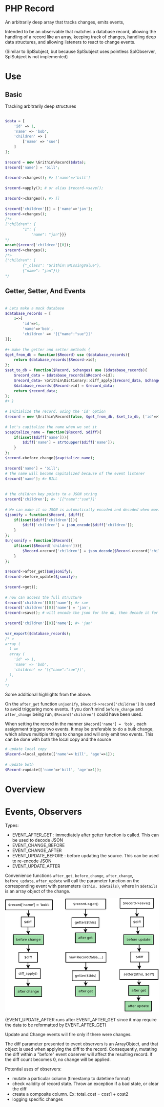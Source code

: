 # PHP Record
An arbitrarily deep array that tracks changes, emits events,

Intended to be an observable that matches a database record, allowing the handling of a record like an array, keeping track of changes, handling deep data structures, and allowing listeners to react to change events.

(Similar to SplSubject, but because SplSubject uses pointless SplObserver, SplSubject is not implemented)




# Use

## Basic
Tracking arbitrarily deep structures
```php

$data = [
	'id' => 1,
	'name' => 'bob',
	'children' => [
		['name' => 'sue']
	]
];

$record = new \Grithin\Record($data);
$record['name'] = 'bill';

$record->changes(); #> ['name'=>'bill']

$record->apply(); # or alias $record->save();

$record->changes(); #> []

$record['children'][] = ['name'=>'jan'];
$record->changes();
/*>
{"children": {
        "1": {
            "name": "jan"}}}
*/
unset($record['children'][0]);
$record->changes();
/*>
{"children": [
        {"_class": "Grithin\\MissingValue"},
        {"name": "jan"}]}
*/
```

## Getter, Setter, And Events

```php

# Lets make a mock database
$database_records = [
	1=>[
		'id'=>1,
		'name'=>'bob',
		'children' => '[{"name":"sue"}]'
]];

#+ make the getter and setter methods {
$get_from_db = function($Record) use ($database_records){
	return $database_records[$Record->id];
};
$set_to_db = function($Record, $changes) use ($database_records){
	$record_data = $database_records[$Record->id];
	$record_data= \Grithin\Dictionary::diff_apply($record_data, $changes);
	$database_records[$Record->id] = $record_data;
	return $record_data;
};
#+ }

# initialize the record, using the 'id' option
$record = new \Grithin\Record(false, $get_from_db, $set_to_db, ['id'=>1]);

# let's capitalize the name when we set it
$capitalize_name = function($Record, $diff){
	if(isset($diff['name'])){
		$diff['name'] = strtoupper($diff['name']);
	}
};
$record->before_change($capitalize_name);

$record['name'] = 'bill';
# the name will become capitalized because of the event listener
$record['name']; #> BILL


# the children key points to a JSON string
$record['children']; #> '[{"name":"sue"}]'

# We can make it so JSON is automatically encoded and decoded when moving between the database
$jsonify = function($Record, $diff){
	if(isset($diff['children'])){
		$diff['children'] = json_encode($diff['children']);
	}
};
$unjsonify = function($Record){
	if(isset($Record['children'])){
		$Record->record['children'] = json_decode($Record->record['children'], true);
	}
};

$record->after_get($unjsonify);
$record->before_update($jsonify);

$record->get();

# now can access the full structure
$record['children'][0]['name']; #> sue
$record['children'][0]['name'] = 'jan';
$record->save(); # will encode the json for the db, then decode it for regular access

$record['children'][0]['name']; #> 'jan'

var_export($database_records);
/* >
array (
  1 =>
  array (
    'id' => 1,
    'name' => 'bob',
    'children' => '[{"name":"sue"}]',
  ),
)
*/

```

Some additional highlights from the above.

On the `after_get` function `unjsonify`, `$Record->record['children']` is used to avoid triggering more events.  If you don't mind `before_change` and `after_change` being run, `$Record['children']` could have been used.

When setting the record in the manner `$Record['name'] = 'bob'`, each assignment triggers two events.  It may be preferable to do a bulk change, which allows multiple things to change and will only emit two events.  This can be done with both the local copy and the source
```php
# update local copy
$Record->local_update(['name'=>'bill', 'age'=>1]);

# update both
$Record->update(['name'=>'bill', 'age'=>1]);
```







# Overview

# Events, Observers
Types:
-	EVENT_AFTER_GET : immediately after getter function is called.  This can be used to decode JSON
-	EVENT_CHANGE_BEFORE
-	EVENT_CHANGE_AFTER
-	EVENT_UPDATE_BEFORE : before updating the source.  This can be used to re-encode JSON
-	EVENT_UPDATE_AFTER

Convenience functions `after_get`, `before_change`, `after_change`, `before_update`, `after_update` will call the parameter function on the corresponding event with parameters `($this, $details)`, where in `$details` is an array object of the change.


![Events](about/events.png?raw=true "Events")

(EVENT_UPDATE_AFTER runs after EVENT_AFTER_GET since it may require the data to be reformatted by EVENT_AFTER_GET)


Update and Change events will fire only if there were changes.

The diff parameter presented to event observers is an ArrayObject, and that object is used when applying the diff to the record.  Consequently, mutating the diff within a "before" event observer will affect the resulting record.  If the diff count becomes 0, no change will be applied.

Potential uses of observers:
-	mutate a particular column (timestamp to datetime format)
-	check validity of record state.  Throw an exception if a bad state, or clear the diff
-	create a composite column.  Ex: total_cost = cost1 + cost2
-	logging specific changes

